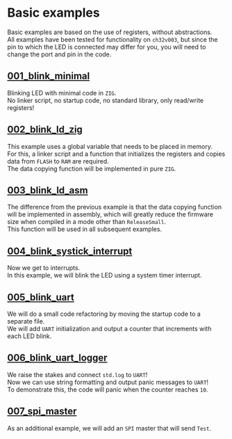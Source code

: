 # Basic examples

Basic examples are based on the use of registers, without abstractions. \
All examples have been tested for functionality on `ch32v003`, but since the pin to which the LED is connected may
differ for you, you will need to change the port and pin in the code.

## [001_blink_minimal](001_blink_minimal)

Blinking LED with minimal code in `ZIG`. \
No linker script, no startup code, no standard library, only read/write registers!

## [002_blink_ld_zig](002_blink_ld_zig)

This example uses a global variable that needs to be placed in memory. \
For this, a linker script and a function that initializes the registers and copies data from `FLASH` to `RAM` are
required. \
The data copying function will be implemented in pure `ZIG`.

## [003_blink_ld_asm](003_blink_ld_asm)

The difference from the previous example is that the data copying function will be implemented in assembly, which will
greatly reduce the firmware size when compiled in a mode other than `ReleaseSmall`. \
This function will be used in all subsequent examples.

## [004_blink_systick_interrupt](004_blink_systick_interrupt)

Now we get to interrupts. \
In this example, we will blink the LED using a system timer interrupt.

## [005_blink_uart](005_blink_uart)

We will do a small code refactoring by moving the startup code to a separate file. \
We will add `UART` initialization and output a counter that increments with each LED blink.

## [006_blink_uart_logger](006_blink_uart_logger)

We raise the stakes and connect `std.log` to `UART`! \
Now we can use string formatting and output panic messages to `UART`! \
To demonstrate this, the code will panic when the counter reaches `10`.

## [007_spi_master](007_spi_master)

As an additional example, we will add an `SPI` master that will send `Test`.